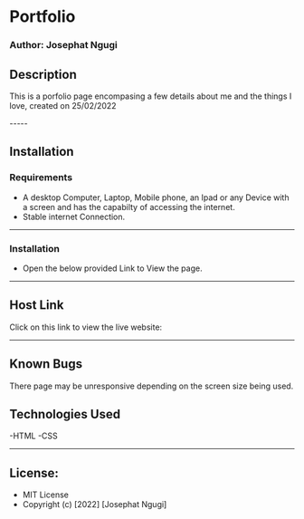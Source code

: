 # Portfolio
### Author: Josephat Ngugi
## Description
<p> This is a porfolio page encompasing a few details about me and the things I love, created on 25/02/2022</p>
-----

## Installation
### Requirements
* A desktop Computer, Laptop, Mobile phone, an Ipad or any Device with a screen and has the capabilty of accessing the internet.
* Stable internet Connection.
-----
### Installation
* Open the below provided Link to View the page.
-----
## Host Link
Click on this link to view the live website: 

-----
## Known Bugs
There page may be unresponsive depending on the screen size being used.
## Technologies Used
-HTML
-CSS

----
## License:
* MIT License 
* Copyright (c) [2022] [Josephat Ngugi]